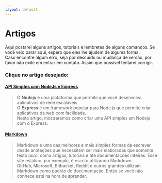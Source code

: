 ```yaml
---
layout: default
---
```

# Artigos
Aqui postarei alguns artigos, tutoriais e lembretes de alguns comandos. Se você veio parar aqui, espero que eles lhe ajudem de alguma forma.  
Caso encontre algum erro, seja por descuido ou mudança de versão, por favor não exite em entrar em contato. Assim que possível tentarei corrigir.

### Clique no artigo desejado:

#### [API Simples com NodeJs e Express](./nodejs/)
> O **Nodejs** é uma plataforma que permite que você desenvolva aplicativos de rede escaláveis.  
 O **Express** é um framework popular para Node.js que permite criar aplicativos da web com facilidade.   
 Neste artigo, mostraremos como criar uma API simples em Nodejs com o Express. 

#### [Markdown](./markdown/)
> Markdown é uma das melhores e mais simples formas de escrever desde anotações que necessitem ser mais elaboradas que somente texto puro, como artigos, tutoriais e até documentações inteiras. Esse site estático, por exemplo, é escrito utilizando Markdown.  
GitHub, Microsoft, Bitbucket, Reddit e outros grandes utilizam Markdown como padrão de documentação. Então se você não conhece está na hora de aprender.






